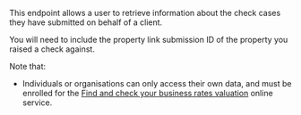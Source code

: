 This endpoint allows a user to retrieve information about the check cases they have submitted on behalf of a client.

You will need to include the property link submission ID of the property you raised a check against.

Note that:

<ul class="list-bullet">
    <li class="font-xsmall">
        Individuals or organisations can only access their own data, and must be enrolled for the <a href="https://www.gov.uk/correct-your-business-rates" target="_blank">Find and check your business rates valuation</a>  online service.
    </li>
</ul>